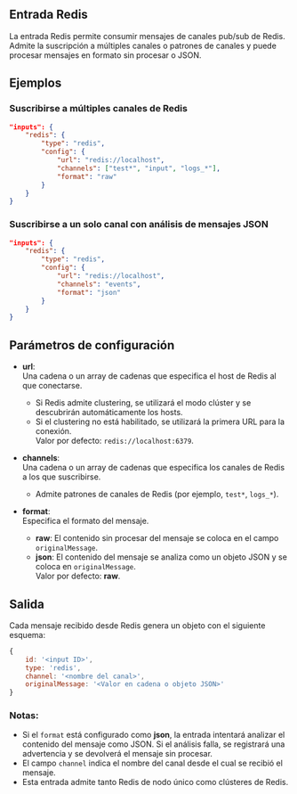 ## Entrada Redis

La entrada Redis permite consumir mensajes de canales pub/sub de Redis. Admite la suscripción a múltiples canales o patrones de canales y puede procesar mensajes en formato sin procesar o JSON.

## Ejemplos

### Suscribirse a múltiples canales de Redis
```json
"inputs": {
	"redis": {
		"type": "redis",
		"config": {
			"url": "redis://localhost",
			"channels": ["test*", "input", "logs_*"],
			"format": "raw"
		}
	}
}
```

### Suscribirse a un solo canal con análisis de mensajes JSON
```json
"inputs": {
	"redis": {
		"type": "redis",
		"config": {
			"url": "redis://localhost",
			"channels": "events",
			"format": "json"
		}
	}
}
```

## Parámetros de configuración

- **url**:  
  Una cadena o un array de cadenas que especifica el host de Redis al que conectarse.  
  - Si Redis admite clustering, se utilizará el modo clúster y se descubrirán automáticamente los hosts.  
  - Si el clustering no está habilitado, se utilizará la primera URL para la conexión.  
  Valor por defecto: `redis://localhost:6379`.

- **channels**:  
  Una cadena o un array de cadenas que especifica los canales de Redis a los que suscribirse.  
  - Admite patrones de canales de Redis (por ejemplo, `test*`, `logs_*`).  

- **format**:  
  Especifica el formato del mensaje.  
  - **raw**: El contenido sin procesar del mensaje se coloca en el campo `originalMessage`.  
  - **json**: El contenido del mensaje se analiza como un objeto JSON y se coloca en `originalMessage`.  
  Valor por defecto: **raw**.

## Salida

Cada mensaje recibido desde Redis genera un objeto con el siguiente esquema:
```javascript
{
	id: '<input ID>',
	type: 'redis',
	channel: '<nombre del canal>',
	originalMessage: '<Valor en cadena o objeto JSON>'
}
```

### Notas:
- Si el `format` está configurado como **json**, la entrada intentará analizar el contenido del mensaje como JSON. Si el análisis falla, se registrará una advertencia y se devolverá el mensaje sin procesar.
- El campo `channel` indica el nombre del canal desde el cual se recibió el mensaje.
- Esta entrada admite tanto Redis de nodo único como clústeres de Redis.

